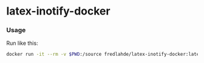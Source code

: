 # latex-inotify-docker

### Usage

Run like this:

```bash
docker run -it --rm -v $PWD:/source fredlahde/latex-inotify-docker:latest
```
